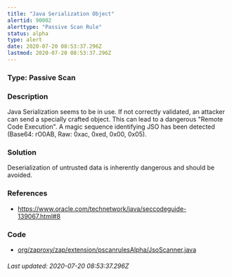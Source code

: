 ```yaml
---
title: "Java Serialization Object"
alertid: 90002
alerttype: "Passive Scan Rule"
status: alpha
type: alert
date: 2020-07-20 08:53:37.296Z
lastmod: 2020-07-20 08:53:37.296Z
---
```

### Type: Passive Scan

### Description
Java Serialization seems to be in use. If not correctly validated, an attacker can send a specially crafted object. This can lead to a dangerous "Remote Code Execution". A magic sequence identifying JSO has been detected (Base64: rO0AB, Raw: 0xac, 0xed, 0x00, 0x05).

### Solution

Deserialization of untrusted data is inherently dangerous and should be avoided.

### References

* https://www.oracle.com/technetwork/java/seccodeguide-139067.html#8

### Code

 * [org/zaproxy/zap/extension/pscanrulesAlpha/JsoScanner.java](https://github.com/zaproxy/zap-extensions/blob/master/addOns/pscanrulesAlpha/src/main/java/org/zaproxy/zap/extension/pscanrulesAlpha/JsoScanner.java)

###### Last updated: 2020-07-20 08:53:37.296Z
